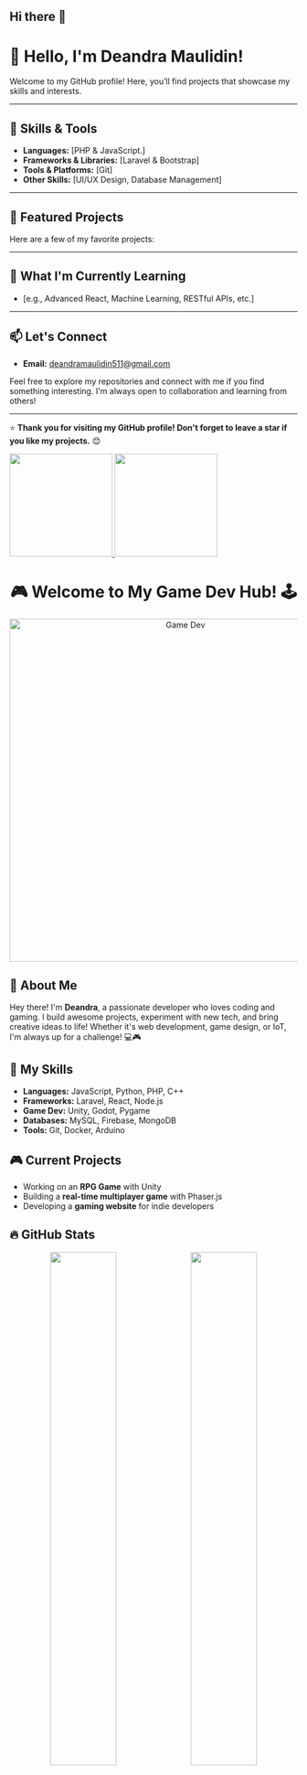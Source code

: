 ## Hi there 👋

<!--
**Deandra946/Deandra946** is a ✨ _special_ ✨ repository because its `README.md` (this file) appears on your GitHub profile.

Here are some ideas to get you started:

- 🔭 I’m currently working on ...
- 🌱 I’m currently learning ...
- 👯 I’m looking to collaborate on ...
- 🤔 I’m looking for help with ...
- 💬 Ask me about ...
- 📫 How to reach me: ...
- 😄 Pronouns: ...
- ⚡ Fun fact: ...
-->
# 👋 Hello, I'm Deandra Maulidin!

Welcome to my GitHub profile! Here, you’ll find projects that showcase my skills and interests.

---

## 🔧 Skills & Tools
- **Languages:** [PHP & JavaScript.]
- **Frameworks & Libraries:** [Laravel & Bootstrap]
- **Tools & Platforms:** [Git]
- **Other Skills:** [UI/UX Design, Database Management]

---

## 🌟 Featured Projects
Here are a few of my favorite projects:


---

## 🌱 What I'm Currently Learning
- [e.g., Advanced React, Machine Learning, RESTful APIs, etc.]

---

## 📫 Let's Connect
- **Email:** [deandramaulidin511@gmail.com](deandramaulidin511@gmail.com)

Feel free to explore my repositories and connect with me if you find something interesting. I'm always open to collaboration and learning from others!

---

⭐ **Thank you for visiting my GitHub profile! Don't forget to leave a star if you like my projects.** 😊
<p align="left">
<a href="https://github.com/Deandra946">
  <img height="180em" src="https://github-readme-stats-eight-theta.vercel.app/api?username=Deandra946&show_icons=true&theme=algolia&include_all_commits=true&count_private=true"/>
  <img height="180em" src="https://github-readme-stats-eight-theta.vercel.app/api/top-langs/?username=Deandra946&layout=compact&theme=algolia"/>
</a>
</p>

<h1 align="center">🎮 Welcome to My Game Dev Hub! 🕹️</h1>

<p align="center">
  <img src="https://media.giphy.com/media/3o7abldj0b3rxrZUxW/giphy.gif" width="600" alt="Game Dev">
</p>

<h2>🚀 About Me</h2>
<p>Hey there! I'm <b>Deandra</b>, a passionate developer who loves coding and gaming. I build awesome projects, experiment with new tech, and bring creative ideas to life! Whether it's web development, game design, or IoT, I'm always up for a challenge! 💻🎮</p>

<h2>🎯 My Skills</h2>
<ul>
  <li><b>Languages:</b> JavaScript, Python, PHP, C++</li>
  <li><b>Frameworks:</b> Laravel, React, Node.js</li>
  <li><b>Game Dev:</b> Unity, Godot, Pygame</li>
  <li><b>Databases:</b> MySQL, Firebase, MongoDB</li>
  <li><b>Tools:</b> Git, Docker, Arduino</li>
</ul>

<h2>🎮 Current Projects</h2>
<ul>
  <li>Working on an <b>RPG Game</b> with Unity</li>
  <li>Building a <b>real-time multiplayer game</b> with Phaser.js</li>
  <li>Developing a <b>gaming website</b> for indie developers</li>
</ul>

<h2>🔥 GitHub Stats</h2>
<p align="center">
  <img src="https://github-readme-stats.vercel.app/api?username=Deandra&show_icons=true&theme=dark" width="48%">
  <img src="https://github-readme-stats.vercel.app/api/top-langs/?username=Deandra&layout=compact&theme=dark" width="48%">
</p>

<h2>🏆 Achievements</h2>
<ul>
  <li>🏅 Built an AI-powered NPC for a strategy game</li>
  <li>🏅 Created an open-source game asset pack</li>
  <li>🏅 Developed a real-time chat system for gamers</li>
</ul>

<h2>🎧 Gaming & Coding Playlist</h2>
<p>🎶 Check out my <a href="https://open.spotify.com/">Spotify Playlist</a> for epic coding vibes!</p>

<h2>📫 Connect With Me</h2>
<p>
  <a href="https://twitter.com/DeandraDev"><img src="https://img.shields.io/badge/Twitter-%231DA1F2.svg?style=for-the-badge&logo=twitter&logoColor=white"></a>
  <a href="https://instagram.com/DeandraDev"><img src="https://img.shields.io/badge/Instagram-%23E4405F.svg?style=for-the-badge&logo=instagram&logoColor=white"></a>
  <a href="https://youtube.com/DeandraCodes"><img src="https://img.shields.io/badge/YouTube-%23FF0000.svg?style=for-the-badge&logo=youtube&logoColor=white"></a>
  <a href="https://linkedin.com/in/Deandra"><img src="https://img.shields.io/badge/LinkedIn-%230A66C2.svg?style=for-the-badge&logo=linkedin&logoColor=white"></a>
</p>

<h3 align="center">🕹️ Let's build something <b>awesome</b> together! 🚀</h3>
